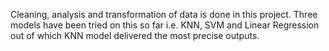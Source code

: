 Cleaning, analysis and transformation of data is done in this project. Three models have been tried on this so far i.e. KNN, SVM and Linear Regression out of which KNN model delivered the most precise outputs. 
